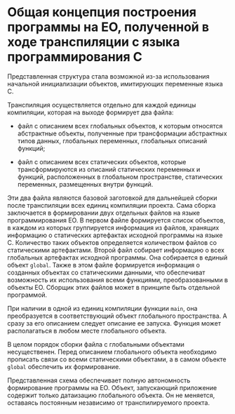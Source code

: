 # Общая концепция построения программы на EO, полученной в ходе транспиляции с языка программирования C

Представленная структура стала возможной из-за использования начальной инициализации объектов, имитирующих переменные языка C.

Транспиляция осуществляется отдельно для каждой единицы компиляции, которая на выходе формирует два файла:

* файл с описанием всех глобальных объектов, к которым относятся абстрактные объекты, полученные при трансформации абстрактных типов данных, глобальных переменных, глобальных описаний функций;

* файл с описанием всех статических объектов, которые трансформируются из описаний статических переменных и функций, расположенных в глобальном пространстве, статических переменных, размещенных внутри функций.

Эти два файла являются базовой заготовкой для дальнейшей сборки после транспиляции всех единиц компиляции проекта. Сама сборка заключается в формировании двух отдельных файлов на языке программирования EO. В первом файле формируется список объектов, в каждом из которых группируется информация из файлов, хранящих информацию о статических артефактах исходной программы на языке C. Количество таких объектов определяется количеством файлов со статическими артефактами. Второй файл собирает информацию о всех глобальных артефактах исходной программы. Она собирается в единый объект `global`. Также в этом файле формируется информация о созданных объектах со статическими данными, что обеспечиват возможность их использования всеми функциями, преобразованными в объекты EO. Сборщик этих файлов может в принципе быть отдельной программой.

При наличии в одной из единиц компиляции функции `main`, она преобразуется в соответствующий объект глобального пространства. А сразу за его описанием следует описание ее запуска. Функция может располагаться в любом месте глобального объекта.

В целом порядок сборки файла с глобальными объектами несущественен. Перед описанием глобального объекта необходимо прописать связи со всеми статическими объектами, а в самом объекте `global` обеспечить их формирование.

Представленная схема обеспечивает полную автономность формирование программы на EO. Объект, запускающий приложение содержит только датаизацию глобального объекта. Он не меняется, оставаясь постоянным независимо от транспилируемого проекта.
